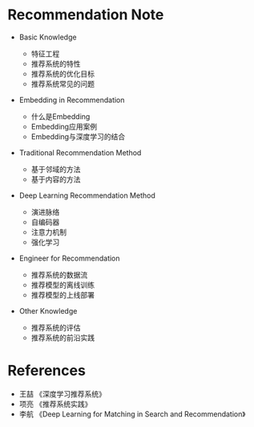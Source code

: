 # Recommendation Note

- Basic Knowledge
  - 特征工程
  - 推荐系统的特性
  - 推荐系统的优化目标
  - 推荐系统常见的问题

- Embedding in Recommendation
  - 什么是Embedding
  - Embedding应用案例
  - Embedding与深度学习的结合

- Traditional Recommendation Method
  - 基于邻域的方法
  - 基于内容的方法

- Deep Learning Recommendation Method
  - 演进脉络
  - 自编码器
  - 注意力机制
  - 强化学习

- Engineer for Recommendation
  - 推荐系统的数据流
  - 推荐模型的离线训练
  - 推荐模型的上线部署

- Other Knowledge
  - 推荐系统的评估
  - 推荐系统的前沿实践


# References

- 王喆 《深度学习推荐系统》
- 项亮 《推荐系统实践》
- 李航 《Deep Learning for Matching in Search and Recommendation》

